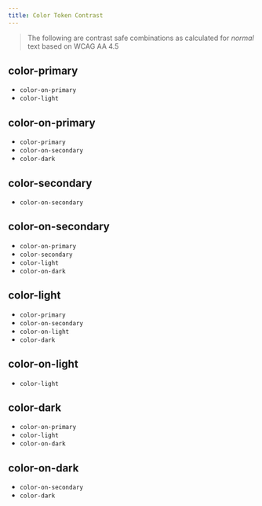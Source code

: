 ```yaml
---
title: Color Token Contrast
---
```


> The following are contrast safe combinations as calculated for _normal_ text based on WCAG AA 4.5

## color-primary
  - `color-on-primary`
  - `color-light`

## color-on-primary
  - `color-primary`
  - `color-on-secondary`
  - `color-dark`

## color-secondary
  - `color-on-secondary`

## color-on-secondary
  - `color-on-primary`
  - `color-secondary`
  - `color-light`
  - `color-on-dark`

## color-light
  - `color-primary`
  - `color-on-secondary`
  - `color-on-light`
  - `color-dark`

## color-on-light
  - `color-light`

## color-dark
  - `color-on-primary`
  - `color-light`
  - `color-on-dark`

## color-on-dark
  - `color-on-secondary`
  - `color-dark`

